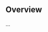 <!-- Note: Please must use one of our issue templates to file an issue! 🛑 -->
<!-- 👉 https://github.com/JGWitkowski/justin-btv1/issues/new/choose 👈 -->
<!-- **Issues that should have been filed with a template will be closed without action, and we will ask you to use a template.** -->

<!-- This blank issue template is only for issues that don't fit any of the templates. -->

## Overview

...
